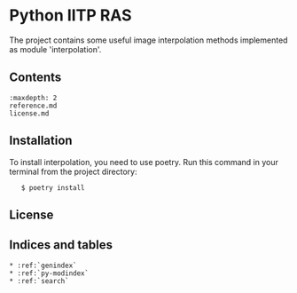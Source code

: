 # Python IITP RAS

The project contains some useful image interpolation methods implemented as module 'interpolation'.

## Contents

``` {toctree}
:maxdepth: 2
reference.md
license.md
```

## Installation

To install interpolation, you need to use poetry.
Run this command in your terminal from the project directory:

``` {code-block} console
   $ poetry install
```

## License

## Indices and tables

``` {eval-rst}
* :ref:`genindex`
* :ref:`py-modindex`
* :ref:`search`
```